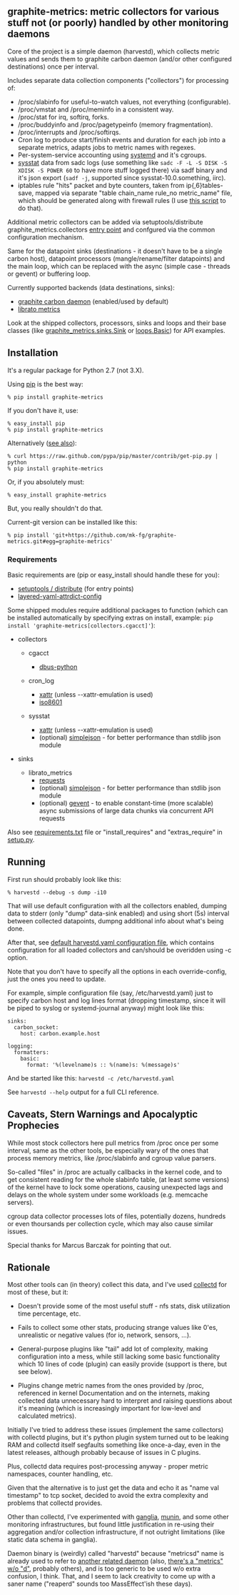 graphite-metrics: metric collectors for various stuff not (or poorly) handled by other monitoring daemons
--------------------

Core of the project is a simple daemon (harvestd), which collects metric values
and sends them to graphite carbon daemon (and/or other configured destinations)
once per interval.

Includes separate data collection components ("collectors") for processing of:

* /proc/slabinfo for useful-to-watch values, not everything (configurable).
* /proc/vmstat and /proc/meminfo in a consistent way.
* /proc/stat for irq, softirq, forks.
* /proc/buddyinfo and /proc/pagetypeinfo (memory fragmentation).
* /proc/interrupts and /proc/softirqs.
* Cron log to produce start/finish events and duration for each job into a
	separate metrics, adapts jobs to metric names with regexes.
* Per-system-service accounting using
	[systemd](http://www.freedesktop.org/wiki/Software/systemd) and it's cgroups.
* [sysstat](http://sebastien.godard.pagesperso-orange.fr/) data from sadc logs
	(use something like `sadc -F -L -S DISK -S XDISK -S POWER 60` to have more
	stuff logged there) via sadf binary and it's json export (`sadf -j`, supported
	since sysstat-10.0.something, iirc).
* iptables rule "hits" packet and byte counters, taken from ip{,6}tables-save,
	mapped via separate "table chain_name rule_no metric_name" file, which should
	be generated along with firewall rules (I use [this
	script](https://github.com/mk-fg/trilobite) to do that).

Additional metric collectors can be added via setuptools/distribute
graphite_metrics.collectors [entry
point](http://packages.python.org/distribute/setuptools.html?highlight=entry%20points#dynamic-discovery-of-services-and-plugins)
and confgured via the common configuration mechanism.

Same for the datapoint sinks (destinations - it doesn't have to be a single
carbon host), datapoint processors (mangle/rename/filter datapoints) and the
main loop, which can be replaced with the async (simple case - threads or
gevent) or buffering loop.

Currently supported backends (data destinations, sinks):

* [graphite carbon
	daemon](http://graphite.readthedocs.org/en/latest/carbon-daemons.html)
	(enabled/used by default)
* [librato metrics](https://metrics.librato.com/)

Look at the shipped collectors, processors, sinks and loops and their base
classes (like
[graphite_metrics.sinks.Sink](https://github.com/mk-fg/graphite-metrics/blob/master/graphite_metrics/sinks/__init__.py)
or
[loops.Basic](https://github.com/mk-fg/graphite-metrics/blob/master/graphite_metrics/loops/basic.py))
for API examples.


Installation
--------------------

It's a regular package for Python 2.7 (not 3.X).

Using [pip](http://pip-installer.org/) is the best way:

	% pip install graphite-metrics

If you don't have it, use:

	% easy_install pip
	% pip install graphite-metrics

Alternatively ([see
also](http://www.pip-installer.org/en/latest/installing.html)):

	% curl https://raw.github.com/pypa/pip/master/contrib/get-pip.py | python
	% pip install graphite-metrics

Or, if you absolutely must:

	% easy_install graphite-metrics

But, you really shouldn't do that.

Current-git version can be installed like this:

	% pip install 'git+https://github.com/mk-fg/graphite-metrics.git#egg=graphite-metrics'

### Requirements

Basic requirements are (pip or easy_install should handle these for you):

* [setuptools / distribute](https://pypi.python.org/pypi/distribute/) (for entry points)
* [layered-yaml-attrdict-config](https://pypi.python.org/pypi/layered-yaml-attrdict-config/)

Some shipped modules require additional packages to function (which can be
installed automatically by specifying extras on install, example: `pip install
'graphite-metrics[collectors.cgacct]'`):

* collectors

	* cgacct
		* [dbus-python](https://pypi.python.org/pypi/dbus-python/)

	* cron_log
		* [xattr](http://pypi.python.org/pypi/xattr/) (unless --xattr-emulation is used)
		* [iso8601](http://pypi.python.org/pypi/iso8601/)

	* sysstat
		* [xattr](http://pypi.python.org/pypi/xattr/) (unless --xattr-emulation is used)
		* (optional) [simplejson](http://pypi.python.org/pypi/simplejson/) - for
			better performance than stdlib json module

* sinks

	* librato_metrics
		* [requests](http://pypi.python.org/pypi/requests/)
		* (optional) [simplejson](http://pypi.python.org/pypi/simplejson/) - for
			better performance than stdlib json module
		* (optional) [gevent](http://pypi.python.org/pypi/gevent/) - to enable
			constant-time (more scalable) async submissions of large data chunks via
			concurrent API requests

Also see
[requirements.txt](https://github.com/mk-fg/graphite-metrics/blob/master/requirements.txt)
file or "install_requires" and "extras_require" in
[setup.py](https://github.com/mk-fg/graphite-metrics/blob/master/setup.py).


Running
--------------------

First run should probably look like this:

	% harvestd --debug -s dump -i10

That will use default configuration with all the collectors enabled, dumping
data to stderr (only "dump" data-sink enabled) and using short (5s) interval
between collected datapoints, dumpng additional info about what's being done.

After that, see [default harvestd.yaml configuration
file](https://github.com/mk-fg/graphite-metrics/blob/master/graphite_metrics/harvestd.yaml),
which contains configuration for all loaded collectors and can/should be
overidden using -c option.

Note that you don't have to specify all the options in each override-config,
just the ones you need to update.

For example, simple configuration file (say, /etc/harvestd.yaml) just to specify
carbon host and log lines format (dropping timestamp, since it will be piped to
syslog or systemd-journal anyway) might look like this:

	sinks:
	  carbon_socket:
	    host: carbon.example.host

	logging:
	  formatters:
	    basic:
	      format: '%(levelname)s :: %(name)s: %(message)s'

And be started like this: `harvestd -c /etc/harvestd.yaml`

See `harvestd --help` output for a full CLI reference.


Caveats, Stern Warnings and Apocalyptic Prophecies
--------------------

While most stock collectors here pull metrics from /proc once per some interval,
same as the other tools, be especially wary of the ones that process memory
metrics, like /proc/slabinfo and cgroup value parsers.

So-called "files" in /proc are actually callbacks in the kernel code, and to get
consistent reading for the whole slabinfo table, (at least some versions) of the
kernel have to lock some operations, causing unexpected lags and delays on the
whole system under some workloads (e.g. memcache servers).

cgroup data collector processes lots of files, potentially dozens, hundreds or
even thoursands per collection cycle, which may also cause similar issues.

Special thanks for Marcus Barczak for pointing that out.


Rationale
--------------------

Most other tools can (in theory) collect this data, and I've used
[collectd](http://collectd.org) for most of these, but it:

* Doesn't provide some of the most useful stuff - nfs stats, disk utilization
	time percentage, etc.

* Fails to collect some other stats, producing strange values like 0'es,
	unrealistic or negative values (for io, network, sensors, ...).

* General-purpose plugins like "tail" add lot of complexity, making
	configuration into a mess, while still lacking some basic functionality which
	10 lines of code (plugin) can easily provide (support is there, but see
	below).

* Plugins change metric names from the ones provided by /proc, referenced in
	kernel Documentation and on the internets, making collected data unnecessary
	hard to interpret and raising questions about it's meaning (which is
	increasingly important for low-level and calculated metrics).

Initially I've tried to address these issues (implement the same collectors)
with collectd plugins, but it's python plugin system turned out to be leaking
RAM and collectd itself segfaults something like once-a-day, even in the latest
releases, although probably because of issues in C plugins.

Plus, collectd data requires post-processing anyway - proper metric namespaces,
counter handling, etc.

Given that the alternative is to just get the data and echo it as "name val
timestamp" to tcp socket, decided to avoid the extra complexity and problems
that collectd provides.

Other than collectd, I've experimented with
[ganglia](http://ganglia.sourceforge.net/),
[munin](http://munin-monitoring.org/), and some other monitoring
infrastructures, but found little justification in re-using their aggregation
and/or collection infrastructure, if not outright limitations (like static data
schema in ganglia).

Daemon binary is (weirdly) called "harvestd" because "metricsd" name is already
used to refer to [another related daemon](https://github.com/kpumuk/metricsd)
(also, [there's a "metrics" w/o "d"](https://github.com/codahale/metrics),
probably others), and is too generic to be used w/o extra confusion, I think.
That, and I seem to lack creativity to come up with a saner name ("reaperd"
sounds too MassEffect'ish these days).
